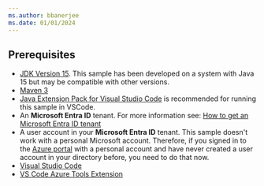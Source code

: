 ```yaml
---
ms.author: bbanerjee
ms.date: 01/01/2024
---
```


## Prerequisites

- [JDK Version 15](https://jdk.java.net/15/). This sample has been developed on a system with Java 15 but may be compatible with other versions.
- [Maven 3](https://maven.apache.org/download.cgi)
- [Java Extension Pack for Visual Studio Code](https://marketplace.visualstudio.com/items?itemName=vscjava.vscode-java-pack) is recommended for running this sample in VSCode.
- An **Microsoft Entra ID** tenant. For more information see: [How to get an Microsoft Entra ID tenant](/entra/identity-platform/quickstart-create-new-tenant)
- A user account in your **Microsoft Entra ID** tenant. This sample doesn't work with a personal Microsoft account. Therefore, if you signed in to the [Azure portal](https://portal.azure.com) with a personal account and have never created a user account in your directory before, you need to do that now.
- [Visual Studio Code](https://code.visualstudio.com/download)
- [VS Code Azure Tools Extension](https://marketplace.visualstudio.com/items?itemName=ms-vscode.vscode-node-azure-pack)
